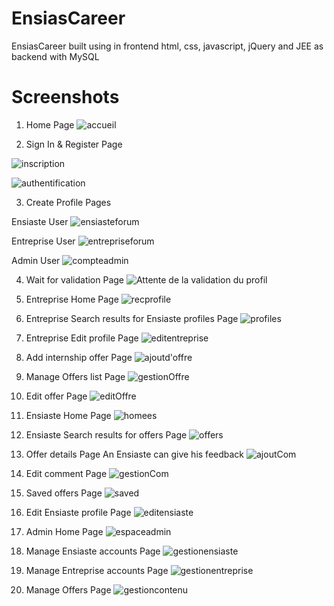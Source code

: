 # EnsiasCareer
EnsiasCareer built using in frontend html, css, javascript, jQuery and JEE as backend with MySQL

# Screenshots
1. Home Page
![accueil](https://user-images.githubusercontent.com/75782444/139751941-07d750f7-8024-4a04-a863-3c3a9d838307.png)

2. Sign In & Register Page

![inscription](https://user-images.githubusercontent.com/75782444/139752244-c9ebd4de-34af-47d5-96b2-7e64106299c9.png)

![authentification](https://user-images.githubusercontent.com/75782444/139752080-285d4f0c-1ec8-4e50-b388-5ab789974eef.png)

3. Create Profile Pages

Ensiaste User
![ensiasteforum](https://user-images.githubusercontent.com/75782444/139752573-121a88f2-860b-4bfa-953c-4724812ff7c5.png)

Entreprise User
![entrepriseforum](https://user-images.githubusercontent.com/75782444/139752609-c232f810-b4b7-4add-b04b-d8605c8164e6.png)

Admin User
![compteadmin](https://user-images.githubusercontent.com/75782444/139752722-c4361521-298d-4239-8236-81cca5d15252.png)

4. Wait for validation Page
![Attente de la validation du profil](https://user-images.githubusercontent.com/75782444/139752810-398a9c19-bb2d-431f-98d9-dea0da8ce4be.png)

5. Entreprise Home Page
![recprofile](https://user-images.githubusercontent.com/75782444/139753010-6ac5d1a8-3247-4fa1-9e04-b80ef4384307.png)

6. Entreprise Search results for Ensiaste profiles Page
 ![profiles](https://user-images.githubusercontent.com/75782444/139753162-3021f46c-37da-4a75-adb5-29ac731d7ed5.png)

7. Entreprise Edit profile Page
![editentreprise](https://user-images.githubusercontent.com/75782444/139753241-43da9651-5b06-4630-9bd7-87156e328acd.png)

8. Add internship offer Page
![ajoutd'offre](https://user-images.githubusercontent.com/75782444/139753409-61786938-de44-4ea8-b59b-1560dbecb9f5.png)

9. Manage Offers list Page
![gestionOffre](https://user-images.githubusercontent.com/75782444/139753496-56dd5712-09e1-46c3-a2b3-3c27992b79e7.png)

10. Edit offer Page
![editOffre](https://user-images.githubusercontent.com/75782444/139753531-d9e96642-9cf5-4c57-8152-63fae781870f.png)

11. Ensiaste Home Page
![homees](https://user-images.githubusercontent.com/75782444/139755500-01449a7c-df30-45ef-bb3c-b9e7080c1d5c.png)

12. Ensiaste Search results for offers Page
![offers](https://user-images.githubusercontent.com/75782444/139755611-0b3f17a5-5b89-4bf2-a332-8cc0391fae6c.png)

13. Offer details Page
An Ensiaste can give his feedback
![ajoutCom](https://user-images.githubusercontent.com/75782444/139755710-25c05c36-0568-4ab7-8e08-03484921940f.png)

14. Edit comment Page
![gestionCom](https://user-images.githubusercontent.com/75782444/139756452-89191c4e-c014-4643-a6fc-6c78b2f6a689.png)

15. Saved offers Page
 ![saved](https://user-images.githubusercontent.com/75782444/139756526-1ad79c72-16cb-43d7-9942-9f4d6ece5510.png)

16. Edit Ensiaste profile Page
![editensiaste](https://user-images.githubusercontent.com/75782444/139756583-468a4778-d487-44c4-825e-06e763b0f6ab.png)

17. Admin Home Page
![espaceadmin](https://user-images.githubusercontent.com/75782444/139756650-fea15f5f-cfba-4402-a6fd-c00376f51d7d.png)

18. Manage Ensiaste accounts Page
![gestionensiaste](https://user-images.githubusercontent.com/75782444/139756732-2297595e-a001-4f58-bc26-ee5d9feb485f.png)

19. Manage Entreprise accounts Page
![gestionentreprise](https://user-images.githubusercontent.com/75782444/139756769-d8dc2002-08bc-4167-ae08-cbe470821b1d.png)

20. Manage Offers Page
![gestioncontenu](https://user-images.githubusercontent.com/75782444/139756830-4123e28d-3099-486d-8654-6534a85d4e18.png)


